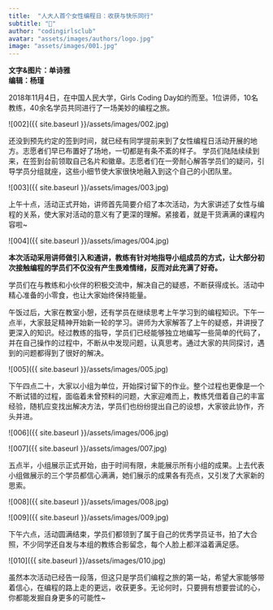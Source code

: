 ```yaml
---
title:  "人大人首个女性编程日：收获与快乐同行"
subtitle: "🥳"
author: "codingirlsclub"
avatar: "assets/images/authors/logo.jpg"
image: "assets/images/001.jpg"
---
```


**文字&图片：单诗雅**  
**编辑：杨瑾**  

2018年11月4日，在中国人民大学，Girls Coding Day如约而至。1位讲师，10名教练，40余名学员共同进行了一场美妙的编程之旅。  

![002]({{ site.baseurl }}/assets/images/002.jpg)  

还没到预先约定的签到时间，就已经有同学提前来到了女性编程日活动开展的地方。志愿者们早已布置好了场地，一切都是有条不紊的样子。
学员们陆陆续续到来，在签到台前领取自己名片和徽章。志愿者们在一旁耐心解答学员们的疑问，引导学员分组就座，这些小细节使大家很快地融入到这个自己的小团队里。

![003]({{ site.baseurl }}/assets/images/003.jpg)  

上午十点，活动正式开始，讲师首先简要介绍了本次活动，为大家讲述了女性与编程的关系，使大家对活动的意义有了更深的理解。紧接着，就是干货满满的课程内容啦~

![004]({{ site.baseurl }}/assets/images/004.jpg)  

**本次活动采用讲师做引入和通讲，教练有针对地指导小组成员的方式，让大部分初次接触编程的学员们不仅没有产生畏难情绪，反而对此充满了好奇。**  

学员们在与教练和小伙伴的积极交流中，解决自己的疑惑，不断获得成长。活动中精心准备的小零食，也让大家始终保持能量。  

午饭过后，大家在教室小憩，还有学员在继续思考上午学习到的编程知识。下午一点半，大家鼓足精神开始新一轮的学习。讲师为大家解答了上午的疑惑，并讲授了更深入的知识。经过教练的指导，学员们已经能够独立地编写一些简单的代码了，并在自己操作的过程中，不断从中发现问题，认真思考。通过大家的共同探讨，遇到的问题都得到了很好的解决。  

![005]({{ site.baseurl }}/assets/images/005.jpg)  

下午四点二十，大家以小组为单位，开始探讨留下的作业。整个过程也更像是一个不断试错的过程，面临着未曾预料的问题，大家迎难而上，教练凭借着自己的丰富经验，随机应变找出解决方法，学员们也纷纷提出自己的设想，大家彼此协作，齐头并进。  

![006]({{ site.baseurl }}/assets/images/006.jpg)  

![007]({{ site.baseurl }}/assets/images/007.jpg)  

五点半，小组展示正式开始，由于时间有限，未能展示所有小组的成果。上去代表小组做展示的三个学员都信心满满，她们展示的成果各有亮点，又引发了大家新的思索。  

![008]({{ site.baseurl }}/assets/images/008.jpg)    

![009]({{ site.baseurl }}/assets/images/009.jpg)  

下午六点，活动圆满结束，学员们都领到了属于自己的优秀学员证书，拍了大合照，不少同学还自发与本组的教练合影留念，每个人脸上都洋溢着满足感。  

![010]({{ site.baseurl }}/assets/images/010.jpg)  

虽然本次活动已经告一段落，但这只是学员们编程之旅的第一站，希望大家能够带着信心，在编程的路上走的更远，收获更多。无论何时，只要拥有想要尝试的心，你都能发掘自身更多的可能性~  

  

